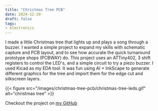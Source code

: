 ```yaml
---
title: "Christmas Tree PCB"
date: 2024-12-20
draft: false
tags:
- electronics
---
```


I made a little Christmas tree that lights up and plays a song through a buzzer. I wanted a simple project to expand my skills with schematic capture and PCB layout, and to see how accurate the quick turnaround prototype shops (PCBWAY) do. This project uses an ATTiny402, 3 shift registers to control the LED's, and a simple circuit to try a piezo buzzer. I used Kicad as my EDA tool. It was fun using AI + InkScape to generate different graphics for the tree and import them for the edge cut and silkscreen layers.


{{< figure src="/images/christmas-tree-pcb/christmas-tree-leds.gif" alt="christmas tree" >}}

Checkout the project on [my GitHub](https://github.com/t6z/christmas-tree)

